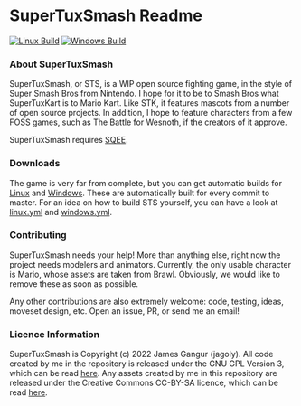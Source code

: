 # SuperTuxSmash Readme

[![Linux Build](https://github.com/jagoly/SuperTuxSmash/actions/workflows/linux.yml/badge.svg)](https://github.com/jagoly/SuperTuxSmash/actions/workflows/linux.yml)
[![Windows Build](https://github.com/jagoly/SuperTuxSmash/actions/workflows/windows.yml/badge.svg)](https://github.com/jagoly/SuperTuxSmash/actions/workflows/windows.yml)

### About SuperTuxSmash
SuperTuxSmash, or STS, is a WIP open source fighting game, in the style of Super Smash Bros from Nintendo. I hope for it to be to Smash Bros what SuperTuxKart is to Mario Kart. Like STK, it features mascots from a number of open source projects. In addition, I hope to feature characters from a few FOSS games, such as The Battle for Wesnoth, if the creators of it approve.

SuperTuxSmash requires [SQEE](https://github.com/jagoly/sqee).

### Downloads

The game is very far from complete, but you can get automatic builds for [Linux](https://nightly.link/jagoly/SuperTuxSmash/workflows/linux/master/sts-linux-debug.zip) and [Windows](https://nightly.link/jagoly/SuperTuxSmash/workflows/windows/master/sts-windows-debug.zip). These are automatically built for every commit to master. For an idea on how to build STS yourself, you can have a look at [linux.yml](https://github.com/jagoly/SuperTuxSmash/blob/master/.github/workflows/linux.yml) and [windows.yml](https://github.com/jagoly/SuperTuxSmash/blob/master/.github/workflows/windows.yml).

### Contributing

SuperTuxSmash needs your help! More than anything else, right now the project needs modelers and animators. Currently, the only usable character is Mario, whose assets are taken from Brawl. Obviously, we would like to remove these as soon as possible.

Any other contributions are also extremely welcome: code, testing, ideas, moveset design, etc. Open an issue, PR, or send me an email!

### Licence Information

SuperTuxSmash is Copyright (c) 2022 James Gangur (jagoly). All code created by me in the repository is released under the GNU GPL Version 3, which can be read [here](http://www.gnu.org/licenses/gpl.html). Any assets created by me in this repository are released under the Creative Commons CC-BY-SA licence, which can be read [here](https://creativecommons.org/licenses/by-sa/2.0).
